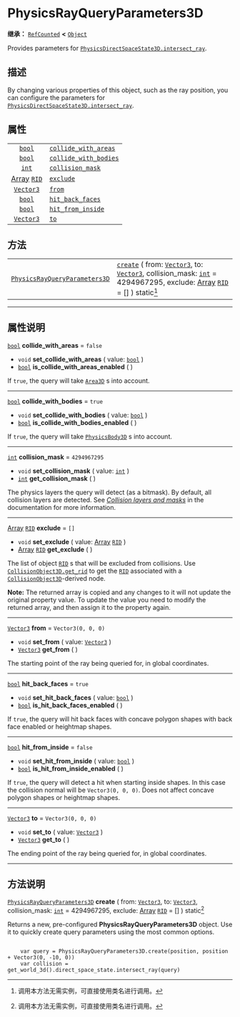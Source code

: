 <!-- ⚠ 请勿编辑本文件 ⚠ -->
<!-- 本文档使用脚本从 WeDot 引擎源码仓库生成。 -->
<!-- 生成脚本：https://github.com/WeDot-Engine/WeDot/tree/4.3/doc/tools/make_md.py； -->
<!-- 原文件：https://github.com/WeDot-Engine/WeDot/tree/4.3/doc/classes/PhysicsRayQueryParameters3D.xml。 -->

<div id="_class_physicsrayqueryparameters3d"></div>

# PhysicsRayQueryParameters3D

**继承：** [`RefCounted`](class_refcounted.md) **<** [`Object`](class_object.md)

Provides parameters for [`PhysicsDirectSpaceState3D.intersect_ray`](class_physicsdirectspacestate3d.md#class_physicsdirectspacestate3d_method_intersect_ray).

## 描述

By changing various properties of this object, such as the ray position, you can configure the parameters for [`PhysicsDirectSpaceState3D.intersect_ray`](class_physicsdirectspacestate3d.md#class_physicsdirectspacestate3d_method_intersect_ray).

## 属性

|||
|:-:|:--|
| [`bool`](class_bool.md)                       | [`collide_with_areas`](class_physicsrayqueryparameters3d.md#class_physicsrayqueryparameters3d_property_collide_with_areas)   | ``false``            |
| [`bool`](class_bool.md)                       | [`collide_with_bodies`](class_physicsrayqueryparameters3d.md#class_physicsrayqueryparameters3d_property_collide_with_bodies) | ``true``             |
| [`int`](class_int.md)                         | [`collision_mask`](class_physicsrayqueryparameters3d.md#class_physicsrayqueryparameters3d_property_collision_mask)           | ``4294967295``       |
| [Array](class_array.md) [`RID`](class_rid.md) | [`exclude`](class_physicsrayqueryparameters3d.md#class_physicsrayqueryparameters3d_property_exclude)                         | ``[]``               |
| [`Vector3`](class_vector3.md)                 | [`from`](class_physicsrayqueryparameters3d.md#class_physicsrayqueryparameters3d_property_from)                               | ``Vector3(0, 0, 0)`` |
| [`bool`](class_bool.md)                       | [`hit_back_faces`](class_physicsrayqueryparameters3d.md#class_physicsrayqueryparameters3d_property_hit_back_faces)           | ``true``             |
| [`bool`](class_bool.md)                       | [`hit_from_inside`](class_physicsrayqueryparameters3d.md#class_physicsrayqueryparameters3d_property_hit_from_inside)         | ``false``            |
| [`Vector3`](class_vector3.md)                 | [`to`](class_physicsrayqueryparameters3d.md#class_physicsrayqueryparameters3d_property_to)                                   | ``Vector3(0, 0, 0)`` |

## 方法

|||
|:-:|:--|
| [`PhysicsRayQueryParameters3D`](class_physicsrayqueryparameters3d.md) | [`create`](class_physicsrayqueryparameters3d.md#class_physicsrayqueryparameters3d_method_create) ( from: [`Vector3`](class_vector3.md), to: [`Vector3`](class_vector3.md), collision_mask: [`int`](class_int.md) = 4294967295, exclude: [Array](class_array.md) [`RID`](class_rid.md) = [] ) static[^static] |

<!-- rst-class:: classref-section-separator -->

---

## 属性说明

<div id="_class_physicsrayqueryparameters3d_property_collide_with_areas"></div>

[`bool`](class_bool.md) **collide_with_areas** = ``false`` <div id="class_physicsrayqueryparameters3d_property_collide_with_areas"></div>

- `void` **set_collide_with_areas** ( value: [`bool`](class_bool.md) )
- [`bool`](class_bool.md) **is_collide_with_areas_enabled** ( )

If `true`, the query will take [`Area3D`](class_area3d.md) s into account.

<!-- rst-class:: classref-item-separator -->

---

<div id="_class_physicsrayqueryparameters3d_property_collide_with_bodies"></div>

[`bool`](class_bool.md) **collide_with_bodies** = ``true`` <div id="class_physicsrayqueryparameters3d_property_collide_with_bodies"></div>

- `void` **set_collide_with_bodies** ( value: [`bool`](class_bool.md) )
- [`bool`](class_bool.md) **is_collide_with_bodies_enabled** ( )

If `true`, the query will take [`PhysicsBody3D`](class_physicsbody3d.md) s into account.

<!-- rst-class:: classref-item-separator -->

---

<div id="_class_physicsrayqueryparameters3d_property_collision_mask"></div>

[`int`](class_int.md) **collision_mask** = ``4294967295`` <div id="class_physicsrayqueryparameters3d_property_collision_mask"></div>

- `void` **set_collision_mask** ( value: [`int`](class_int.md) )
- [`int`](class_int.md) **get_collision_mask** ( )

The physics layers the query will detect (as a bitmask). By default, all collision layers are detected. See [*Collision layers and masks*](../tutorials/physics/physics_introduction.md#collision-layers-and-masks) in the documentation for more information.

<!-- rst-class:: classref-item-separator -->

---

<div id="_class_physicsrayqueryparameters3d_property_exclude"></div>

[Array](class_array.md) [`RID`](class_rid.md) **exclude** = ``[]`` <div id="class_physicsrayqueryparameters3d_property_exclude"></div>

- `void` **set_exclude** ( value: [Array](class_array.md) [`RID`](class_rid.md) )
- [Array](class_array.md) [`RID`](class_rid.md) **get_exclude** ( )

The list of object [`RID`](class_rid.md) s that will be excluded from collisions. Use [`CollisionObject3D.get_rid`](class_collisionobject3d.md#class_collisionobject3d_method_get_rid) to get the [`RID`](class_rid.md) associated with a [`CollisionObject3D`](class_collisionobject3d.md)-derived node.

 **Note:** The returned array is copied and any changes to it will not update the original property value. To update the value you need to modify the returned array, and then assign it to the property again.

<!-- rst-class:: classref-item-separator -->

---

<div id="_class_physicsrayqueryparameters3d_property_from"></div>

[`Vector3`](class_vector3.md) **from** = ``Vector3(0, 0, 0)`` <div id="class_physicsrayqueryparameters3d_property_from"></div>

- `void` **set_from** ( value: [`Vector3`](class_vector3.md) )
- [`Vector3`](class_vector3.md) **get_from** ( )

The starting point of the ray being queried for, in global coordinates.

<!-- rst-class:: classref-item-separator -->

---

<div id="_class_physicsrayqueryparameters3d_property_hit_back_faces"></div>

[`bool`](class_bool.md) **hit_back_faces** = ``true`` <div id="class_physicsrayqueryparameters3d_property_hit_back_faces"></div>

- `void` **set_hit_back_faces** ( value: [`bool`](class_bool.md) )
- [`bool`](class_bool.md) **is_hit_back_faces_enabled** ( )

If `true`, the query will hit back faces with concave polygon shapes with back face enabled or heightmap shapes.

<!-- rst-class:: classref-item-separator -->

---

<div id="_class_physicsrayqueryparameters3d_property_hit_from_inside"></div>

[`bool`](class_bool.md) **hit_from_inside** = ``false`` <div id="class_physicsrayqueryparameters3d_property_hit_from_inside"></div>

- `void` **set_hit_from_inside** ( value: [`bool`](class_bool.md) )
- [`bool`](class_bool.md) **is_hit_from_inside_enabled** ( )

If `true`, the query will detect a hit when starting inside shapes. In this case the collision normal will be `Vector3(0, 0, 0)`. Does not affect concave polygon shapes or heightmap shapes.

<!-- rst-class:: classref-item-separator -->

---

<div id="_class_physicsrayqueryparameters3d_property_to"></div>

[`Vector3`](class_vector3.md) **to** = ``Vector3(0, 0, 0)`` <div id="class_physicsrayqueryparameters3d_property_to"></div>

- `void` **set_to** ( value: [`Vector3`](class_vector3.md) )
- [`Vector3`](class_vector3.md) **get_to** ( )

The ending point of the ray being queried for, in global coordinates.

<!-- rst-class:: classref-section-separator -->

---

## 方法说明

<div id="_class_physicsrayqueryparameters3d_method_create"></div>

[`PhysicsRayQueryParameters3D`](class_physicsrayqueryparameters3d.md) **create** ( from: [`Vector3`](class_vector3.md), to: [`Vector3`](class_vector3.md), collision_mask: [`int`](class_int.md) = 4294967295, exclude: [Array](class_array.md) [`RID`](class_rid.md) = [] ) static[^static]<div id="class_physicsrayqueryparameters3d_method_create"></div>

Returns a new, pre-configured **PhysicsRayQueryParameters3D** object. Use it to quickly create query parameters using the most common options.

```

    var query = PhysicsRayQueryParameters3D.create(position, position + Vector3(0, -10, 0))
    var collision = get_world_3d().direct_space_state.intersect_ray(query)
```



[^virtual]: 本方法通常需要用户覆盖才能生效。
[^const]: 本方法无副作用，不会修改该实例的任何成员变量。
[^vararg]: 本方法除了能接受在此处描述的参数外，还能够继续接受任意数量的参数。
[^constructor]: 本方法用于构造某个类型。
[^static]: 调用本方法无需实例，可直接使用类名进行调用。
[^operator]: 本方法描述的是使用本类型作为左操作数的有效运算符。
[^bitfield]: 这个值是由下列位标志构成位掩码的整数。
[^void]: 无返回值。
